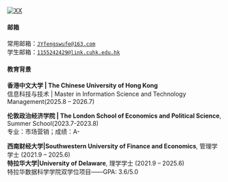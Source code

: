 [![XX](https://img.shields.io/badge/XX-github-blue?logo=github)](https://github.com/YukiNA2020)

#### 邮箱
常用邮箱：<code>JYfengswufe@163.com</code>  
学生邮箱：<code>1155242429@link.cuhk.edu.hk</code>

#### 教育背景
**香港中文大学 | The Chinese University of Hong Kong**<br>
信息科技与技术 | Master in Information Science and Technology Management(2025.8 – 2026.7)<br>   


**伦敦政治经济学院 | The London School of Economics and Political Science**, Summer School(2023.7-2023.8)<br>
专业：市场营销；成绩：A-

**西南财经大学|Southwestern University of Finance and Economics**, 管理学学士 (2021.9 – 2025.6)  
**特拉华大学|University of Delaware**, 理学学士 (2021.9 – 2025.6)<br> 
特拉华数据科学学院双学位项目——GPA: 3.6/5.0 

